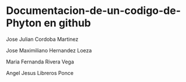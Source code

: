 # Documentacion-de-un-codigo-de-Phyton en github
Jose Julian Cordoba Martinez

Jose Maximiliano Hernandez Loeza

Maria Fernanda Rivera Vega

Angel Jesus Libreros Ponce
